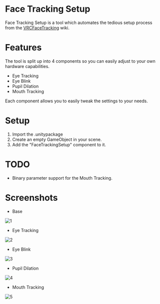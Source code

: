 # Face Tracking Setup

Face Tracking Setup is a tool which automates the tedious setup process from the [VRCFaceTracking](https://github.com/benaclejames/VRCFaceTracking/wiki) wiki.


# Features
The tool is split up into 4 components so you can easily adjust to your own hardware capabilities.
- Eye Tracking
- Eye Blink
- Pupil Dilation
- Mouth Tracking

Each component allows you to easily tweak the settings to your needs.

# Setup
1. Import the .unitypackage
2. Create an empty GameObject in your scene.
3. Add the "FaceTrackingSetup" component to it.

# TODO
- Binary parameter support for the Mouth Tracking.

# Screenshots
- Base

![1](https://user-images.githubusercontent.com/39366953/204088322-b88d5cba-9554-46ed-82ed-3132e6d4f31b.png)

- Eye Tracking

![2](https://user-images.githubusercontent.com/39366953/204088336-22a90e21-023f-4d48-b123-c74f73f3b61e.png)

- Eye Blink

![3](https://user-images.githubusercontent.com/39366953/204088339-01007d30-c00f-47e3-9693-e86b4ff22e9c.png)

- Pupil Dilation

![4](https://user-images.githubusercontent.com/39366953/204088342-65741090-475e-49b2-aa51-77cefe88d302.png)

- Mouth Tracking

![5](https://user-images.githubusercontent.com/39366953/204088345-ab2b3d23-113b-4cce-895a-32fbb5351f39.png)
